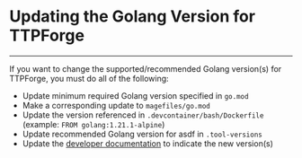 # Updating the Golang Version for TTPForge

---

If you want to change the supported/recommended Golang version(s) for TTPForge,
you must do all of the following:

* Update minimum required Golang version specified in `go.mod`
* Make a corresponding update to `magefiles/go.mod`
* Update the version referenced in `.devcontainer/bash/Dockerfile` (example: `FROM golang:1.21.1-alpine`)
* Update recommended Golang version for asdf in `.tool-versions`
* Update the [developer documentation](README.md) to indicate the new version(s)